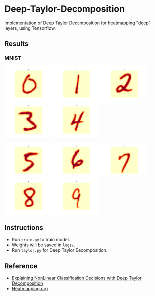 # Deep-Taylor-Decomposition
Implementation of Deep Taylor Decomposition for heatmapping "deep" layers, using Tensorflow.

## Results

### MNIST
<p float="left">
  <img src="results/0.jpg" width="150" />
  <img src="results/1.jpg" width="150" /> 
  <img src="results/2.jpg" width="150" />
  <img src="results/3.jpg" width="150" />
  <img src="results/4.jpg" width="150" />
</p>
<p float="left">
  <img src="results/5.jpg" width="150" />
  <img src="results/6.jpg" width="150" /> 
  <img src="results/7.jpg" width="150" />
  <img src="results/8.jpg" width="150" />
  <img src="results/9.jpg" width="150" />
</p>

## Instructions

* Run `train.py` to train model. 
* Weights will be saved in `logs/`. 
* Run `taylor.py` for Deep Taylor Decomposition.

## Reference
* [Explaining NonLinear Classification Decisions with Deep Taylor Decomposition](https://arxiv.org/abs/1512.02479)
* [Heatmapping.org](http://heatmapping.org/)

